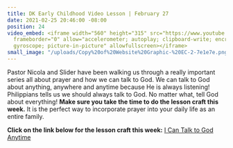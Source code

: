 ```yaml
---
title: DK Early Childhood Video Lesson | February 27
date: 2021-02-25 20:46:00 -08:00
position: 24
video_embed: <iframe width="560" height="315" src="https://www.youtube.com/embed/XHrGKOhJkwA"
  frameborder="0" allow="accelerometer; autoplay; clipboard-write; encrypted-media;
  gyroscope; picture-in-picture" allowfullscreen></iframe>
small_image: "/uploads/Copy%20of%20Website%20Graphic-%20EC-2-7e1e7e.png"
---
```


Pastor Nicola and Slider have been walking us through a really important series all about prayer and how we can talk to God. We can talk to God about anything, anywhere and anytime because He is always listening! Philippians tells us we should always talk to God. No matter what, tell God about everything! **Make sure you take the time to do the lesson craft this week.** It is the perfect way to incorporate prayer into your daily life as an entire family.

**Click on the link below for the lesson craft this week:**
[I Can Talk to God Anytime](https://drive.google.com/file/d/14-Ag0oIF9TUJxAZplX8oTb3S5ae_Nmjj/view?usp=sharing)